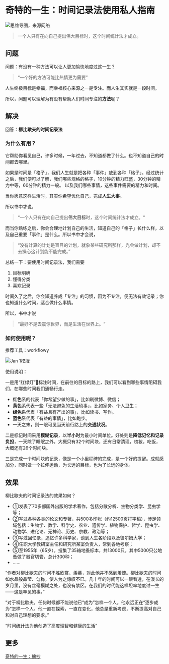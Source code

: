 # 奇特的一生：时间记录法使用私人指南 

![思维导图，来源网络](https://i.imgur.com/oBSWiMC.png)

> 一个人只有在向自己提出伟大目标时，这个时间统计法才成立。

## 问题
	
问题：有没有一种方法可以让人更加愉快地度过这一生？
	
> “一个好的方法可能比热情更为需要”
	
人生终极目标是幸福，而幸福核心来源之一是专注。而人生其实就是一段时间。
	
所以，问题可以理解为有没有帮助人们时间专注的**方法**呢？
	
## 解决
	
回答：**柳比歇夫的时间记录法**
	
### 为什么有用？
	
它帮助你看见自己，许多时候，一年过去，不知道都做了什么。也不知道自己的时间都去哪里。
	
如果是时间是「格子」，我们人生就是把各种「事件」放到各种「格子」。经过统计之后，我们便可以了解，我们哪些规格的格子，10分钟的精力旺盛，30分钟的精力中等，60分钟的精力一般。 以及我们哪些事情，这些事件需要的精力和时间。
	
当你愿意这样生活时，其实你希望优化自己，完成**人生大事**。
	
所以书中才说，

> “一个人只有在向自己提出**伟大目标**时，这个时间统计法才成立。“
	
而当你熟练之后，你会合理地计划自己的生活，知道自己的「格子」长什么样，以及自己重要「事件」是什么。所以书中才会说，

> “没有计算的计划是盲目的计划，就象某些研究所那样，光会做计划，却不去操心这计划能不能完成。” 
	
总结一下：要使用时间记录法，我们需要
	
1. 目标明确
2. 懂得分类
3. 喜欢记录
	
时间久了之后，你会知道养成「专注」的习惯，因为不专注，便无法有效记录；你也知道什么时间，适合做什么事情。
	
所以，书中才说

> “最好不是去震惊世界，而是生活在世界上。“
	
### 如何使用呢？
	
推荐工具：workflowy 
	
![Jan 1模版](https://i.imgur.com/hWhG1cz.png)
	
使用说明：
	
一是用“红绿灯”🚥标注时间，在前往的目标的路上，我们可以看到哪些事情阻碍我们，在哪些时间我们通畅行走。
	
* **红色**系的代表「你希望少做的事」，比如刷微博、微信；
* **黄色**系代表一些「无法避免的生活琐事」，比如家务、个人卫生；
* **绿色**系代表「有益且有产出的事」，比如读书、写作。
* **蓝色**系代表「有益的事情」，比如跑步。
* 一天之末，则一眼可见当天前行路上的**交通状况**。
	
二是标记时间采用**模糊记录**，以**半小时**为最小时间单位。好处则是**降低记忆和记录负担**，一天除了睡眠之外，大概只有32个时间块，还有日常清理，梳妆，吃饭，大概还有26个时间块。
	
三是完成一个时间块的记录，像是一个小里程碑的完成，是一个好的提醒。成就感加分，同时做一个拉伸运动，为长远的目标，也为了长远的身体。
	
## 效果
	
柳比歇夫的时间记录法的效果如何？
	
* ①发表了70多部国外出版的学术著作，包括分散分析、生物分类学、昆虫学等；
* ②写过各种各类的论文和专著，共500多印张（约12500页打字稿），涉足领域包括：生物学、数学、科学史、农业、遗传学、植物保护、哲学、昆虫学、动物学、进化论、无神论、历史、宗教、政治等；
* ③写过回忆录，追忆许多科学家，谈到人生各阶段以及彼尔姆大学；
* ④任职大学教研室主任和研究所某室负责人，常到各地考察；
* ⑤至1955年（65岁），搜集了35箱地蚤标本，共13000只，其中5000只公地蚤做了器官切管，总计300种；
* ……
	
“作者对柳比歇夫的时间不胜欣赏、羡慕，对此他并不感到羞愧。柳比歇夫的时间如水晶般晶莹、匀称，使人为之惊叹不已。几十年的时间可以一眼看透，在漫长的岁月里，没有丝毫模糊之处，也没有禁区。在我们的时代能这样坦率地度过一生——这是罕见的事。”

“对于柳比歇夫，任何时候都不能说他已“成为”怎样一个人。他永远正在“逐步成为”怎样一个人。他一直在探索，一直在变化，他总是重新考虑，不断提高对自己和对自己理想的要求。” 

“时间统计法为他创造了高度理智和健康的生活” 	
	
	
## 更多

[奇特的一生：摘抄](https://workflowy.com/s/1720c7f771e/3oLWuOsxXGzxp2Sv)	
	